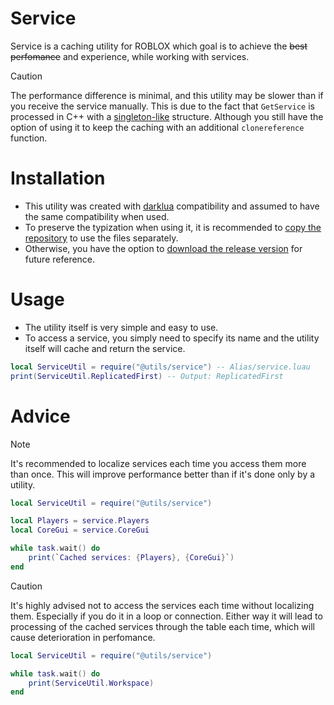 # Service
Service is a caching utility for ROBLOX which goal is to achieve the ~~best perfomance~~ and experience, while working with services.
> [!CAUTION]
> The performance difference is minimal, and this utility may be slower than if you receive the service manually. This is due to the fact that `GetService` is processed in C++ with a [singleton-like](https://en.wikipedia.org/wiki/Singleton_pattern) structure. Although you still have the option of using it to keep the caching with an additional `clonereference` function.

# Installation
- This utility was created with [darklua](https://github.com/seaofvoices/darklua) compatibility and assumed to have the same compatibility when used. <br/>
- To preserve the typization when using it, it is recommended to [copy the repository](https://docs.github.com/ru/repositories/creating-and-managing-repositories/cloning-a-repository) to use the files separately. <br/>
- Otherwise, you have the option to [download the release version](https://github.com/lorevity/Service/releases/download/v0.0.1/service.luau) for future reference.

# Usage
- The utility itself is very simple and easy to use.
- To access a service, you simply need to specify its name and the utility itself will cache and return the service.
```lua
local ServiceUtil = require("@utils/service") -- Alias/service.luau
print(ServiceUtil.ReplicatedFirst) -- Output: ReplicatedFirst
```

# Advice
> [!NOTE]
> It's recommended to localize services each time you access them more than once. This will improve performance better than if it's done only by a utility.
```lua
local ServiceUtil = require("@utils/service")

local Players = service.Players
local CoreGui = service.CoreGui

while task.wait() do
    print(`Cached services: {Players}, {CoreGui}`)
end
```
> [!CAUTION]
> It's highly advised not to access the services each time without localizing them. Especially if you do it in a loop or connection. Either way it will lead to processing of the cached services through the table each time, which will cause deterioration in perfomance.
```lua
local ServiceUtil = require("@utils/service")

while task.wait() do
    print(ServiceUtil.Workspace)
end
```
